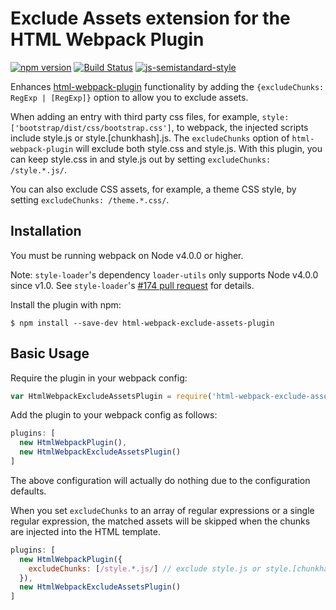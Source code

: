 Exclude Assets extension for the HTML Webpack Plugin
========================================
[![npm version](https://badge.fury.io/js/html-webpack-exclude-assets-plugin.svg)](https://badge.fury.io/js/html-webpack-exclude-assets-plugin) [![Build Status](https://travis-ci.org/jamesjieye/html-webpack-exclude-assets-plugin.svg?branch=master)](https://travis-ci.org/jamesjieye/html-webpack-exclude-assets-plugin) [![js-semistandard-style](https://img.shields.io/badge/code%20style-semistandard-brightgreen.svg?style=flat-square)](https://github.com/Flet/semistandard)

Enhances [html-webpack-plugin](https://github.com/ampedandwired/html-webpack-plugin)
functionality by adding the `{excludeChunks: RegExp | [RegExp]}` option to allow you to exclude assets.

When adding an entry with third party css files, for example, `style: ['bootstrap/dist/css/bootstrap.css']`, to webpack, the injected scripts include style.js or style.[chunkhash].js. The `excludeChunks` option of `html-webpack-plugin` will exclude both style.css and style.js. With this plugin, you can keep style.css in and style.js out by setting `excludeChunks: /style.*.js/`.

You can also exclude CSS assets, for example, a theme CSS style, by setting `excludeChunks: /theme.*.css/`.

Installation
------------
You must be running webpack on Node v4.0.0 or higher.

Note: `style-loader`'s dependency `loader-utils` only supports Node v4.0.0 since v1.0. See `style-loader`'s [#174 pull request](https://github.com/webpack-contrib/style-loader/pull/174) for details.

Install the plugin with npm:
```shell
$ npm install --save-dev html-webpack-exclude-assets-plugin
```


Basic Usage
-----------
Require the plugin in your webpack config:

```javascript
var HtmlWebpackExcludeAssetsPlugin = require('html-webpack-exclude-assets-plugin');
```

Add the plugin to your webpack config as follows:

```javascript
plugins: [
  new HtmlWebpackPlugin(),
  new HtmlWebpackExcludeAssetsPlugin()
]  
```

The above configuration will actually do nothing due to the configuration defaults.

When you set `excludeChunks` to an array of regular expressions or a single regular expression, the matched assets will be skipped when the chunks are injected into the HTML template.

```javascript
plugins: [
  new HtmlWebpackPlugin({
    excludeChunks: [/style.*.js/] // exclude style.js or style.[chunkhash].js 
  }),
  new HtmlWebpackExcludeAssetsPlugin()
]  
```
